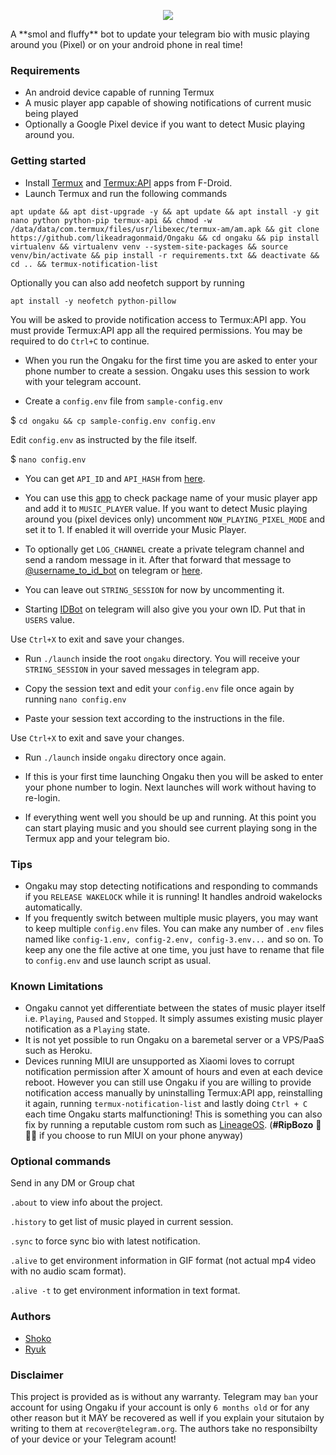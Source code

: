 <p align="center"><img src="https://raw.githubusercontent.com/likeadragonmaid/Ongaku/main/ongaku/resources/images/logos/ongaku-logo_github.png"></p>
A **smol and fluffy** bot to update your telegram bio with music playing around you (Pixel) or on your android phone in real time!

### Requirements
* An android device capable of running Termux
* A music player app capable of showing notifications of current music being played
* Optionally a Google Pixel device if you want to detect Music playing around you.
### Getting started

* Install [Termux](https://f-droid.org/en/packages/com.termux/) and [Termux:API](https://f-droid.org/en/packages/com.termux.api/) apps from F-Droid.
* Launch Termux and run the following commands

```
apt update && apt dist-upgrade -y && apt update && apt install -y git nano python python-pip termux-api && chmod -w /data/data/com.termux/files/usr/libexec/termux-am/am.apk && git clone https://github.com/likeadragonmaid/Ongaku && cd ongaku && pip install virtualenv && virtualenv venv --system-site-packages && source venv/bin/activate && pip install -r requirements.txt && deactivate && cd .. && termux-notification-list
```

Optionally you can also add neofetch support by running

```
apt install -y neofetch python-pillow
```

You will be asked to provide notification access to Termux:API app. You must provide Termux:API app all the required permissions. You may be required to do `Ctrl+C` to continue.

* When you run the Ongaku for the first time you are asked to enter your phone number to create a session. Ongaku uses this session to work with your telegram account.

* Create a `config.env` file from `sample-config.env`

$ `cd ongaku && cp sample-config.env config.env`

Edit `config.env` as instructed by the file itself.

$ `nano config.env`

* You can get `API_ID` and `API_HASH` from [here](https://my.telegram.org/).

* You can use this [app](https://f-droid.org/en/packages/com.oF2pks.applicationsinfo/) to check package name of your music player app and add it to `MUSIC_PLAYER` value. If you want to detect Music playing around you (pixel devices only) uncomment `NOW_PLAYING_PIXEL_MODE` and set it to 1. If enabled it will override your Music Player.

* To optionally get `LOG_CHANNEL` create a private telegram channel and send a random message in it. After that forward that message to [@username_to_id_bot](https://t.me/username_to_id_bot) on telegram or [here](https://t.me/username_to_id_bot).

* You can leave out `STRING_SESSION` for now by uncommenting it.

* Starting [IDBot](https://t.me/username_to_id_bot) on telegram will also give you your own ID. Put that in `USERS` value.

Use `Ctrl+X` to exit and save your changes.

* Run `./launch` inside the root `ongaku` directory. You will receive your `STRING_SESSION` in your saved messages in telegram app.

* Copy the session text and edit your `config.env` file once again by running `nano config.env`

* Paste your session text according to the instructions in the file.

Use `Ctrl+X` to exit and save your changes.

* Run `./launch` inside `ongaku` directory once again.

* If this is your first time launching Ongaku then you will be asked to enter your phone number to login. Next launches will work without having to re-login.

* If everything went well you should be up and running. At this point you can start playing music and you should see current playing song in the Termux app and your telegram bio.

### Tips

* Ongaku may stop detecting notifications and responding to commands if you `RELEASE WAKELOCK` while it is running! It handles android wakelocks automatically.
* If you frequently switch between multiple music players, you may want to keep multiple `config.env` files. You can make any number of `.env` files named like `config-1.env, config-2.env, config-3.env...` and so on. To keep any one the file active at one time, you just have to rename that file to `config.env` and use launch script as usual.

### Known Limitations

* Ongaku cannot yet differentiate between the states of music player itself i.e. `Playing`, `Paused` and `Stopped`. It simply assumes existing music player notification as a `Playing` state.
* It is not yet possible to run Ongaku on a baremetal server or a VPS/PaaS such as Heroku.
* Devices running MIUI are unsupported as Xiaomi loves to corrupt notification permission after X amount of hours and even at each device reboot. However you can still use Ongaku if you are willing to provide notification access manually by uninstalling Termux:API app, reinstalling it again, running `termux-notification-list` and lastly doing `Ctrl + C` each time Ongaku starts malfunctioning! This is something you can also fix by running a reputable custom rom such as [LineageOS](https://lineageos.org/). (**#RipBozo** 💯🤣🤣 if you choose to run MIUI on your phone anyway)

### Optional commands
Send in any DM or Group chat

`.about` to view info about the project.

`.history` to get list of music played in current session.

`.sync` to force sync bio with latest notification.

`.alive` to get environment information in GIF format (not actual mp4 video with no audio scam format).

`.alive -t` to get environment information in text format.

### Authors
* [Shoko](https://github.com/likeadragonmaid)
* [Ryuk](https://github.com/anonymousx97)

### Disclaimer

This project is provided as is without any warranty. Telegram may `ban` your account for using Ongaku if your account is only `6 months old` or for any other reason but it MAY be recovered as well if you explain your situtaion by writing to them at `recover@telegram.org`. The authors take no responsibilty of your device or your Telegram acount!
